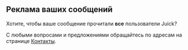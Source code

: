 <h2>Реклама ваших сообщений</h2>

<p>Хотите, чтобы ваше сообщение прочитали <b>все</b> пользователи Juick?</p>
<p>С любыми вопросами и предложениями обращайтесь по адресам на странице <a href="/help/ru/contacts">Контакты</a>.</p>
	    

